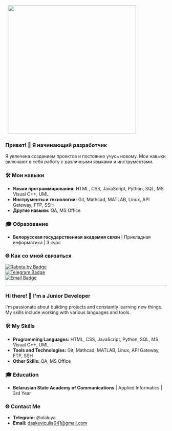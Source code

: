 <div id="header" align="left">
  <img src="https://media.giphy.com/media/v1.Y2lkPWVjZjA1ZTQ3d2RsanZobjJ2cW93Z2JpNWR6OTBwdnZnOWViaHc5Y3VzaHA2Y3BjNCZlcD12MV9naWZzX3JlbGF0ZWQmY3Q9Zw/3oKIPnAiaMCws8nOsE/giphy.gif" width="400"/>
</div>

### Привет! 👋 Я начинающий разработчик

Я увлечена созданием проектов и постоянно учусь новому. Мои навыки включают в себя работу с различными языками и инструментами.

### 🛠 Мои навыки

* **Языки программирования:** HTML, CSS, JavaScript, Python, SQL, MS Visual C++, UML
* **Инструменты и технологии:** Git, Mathcad, MATLAB, Linux, API Gateway, FTP, SSH
* **Другие навыки:** QA, MS Office

### 🎓 Образование

* **Белорусская государственная академия связи** | Прикладная информатика | 3 курс


### 🌐 Как со мной связаться

<div id="badges">
  <a href="https://rabota.by/applicant/resumes">
    <img src="https://img.shields.io/badge/RABOTA.BY-FF6600?style=for-the-badge&logo=materialdesign&logoColor=white" alt="Rabota.by Badge"/>
  </a>
  <br/>
  <a href="https://t.me/ulaluya">
    <img src="https://img.shields.io/badge/Telegram-2CA5E0?style=for-the-badge&logo=telegram&logoColor=white" alt="Telegram Badge"/>
  </a>
  <br/>
  <a href="mailto:daskeviculia041@gmail.com">
    <img src="https://img.shields.io/badge/Email-D14836?style=for-the-badge&logo=gmail&logoColor=white" alt="Email Badge"/>
  </a>
</div>

---

### Hi there! 👋 I'm a Junior Developer

I'm passionate about building projects and constantly learning new things. My skills include working with various languages and tools.


### 🛠 My Skills

* **Programming Languages:** HTML, CSS, JavaScript, Python, SQL, MS Visual C++, UML
* **Tools and Technologies:** Git, Mathcad, MATLAB, Linux, API Gateway, FTP, SSH
* **Other Skills:** QA, MS Office


### 🎓 Education

* **Belarusian State Academy of Communications** | Applied Informatics | 3rd Year


### 🌐 Contact Me

* **Telegram:** @ulaluya
* **Email:** daskeviculia041@gmail.com  
